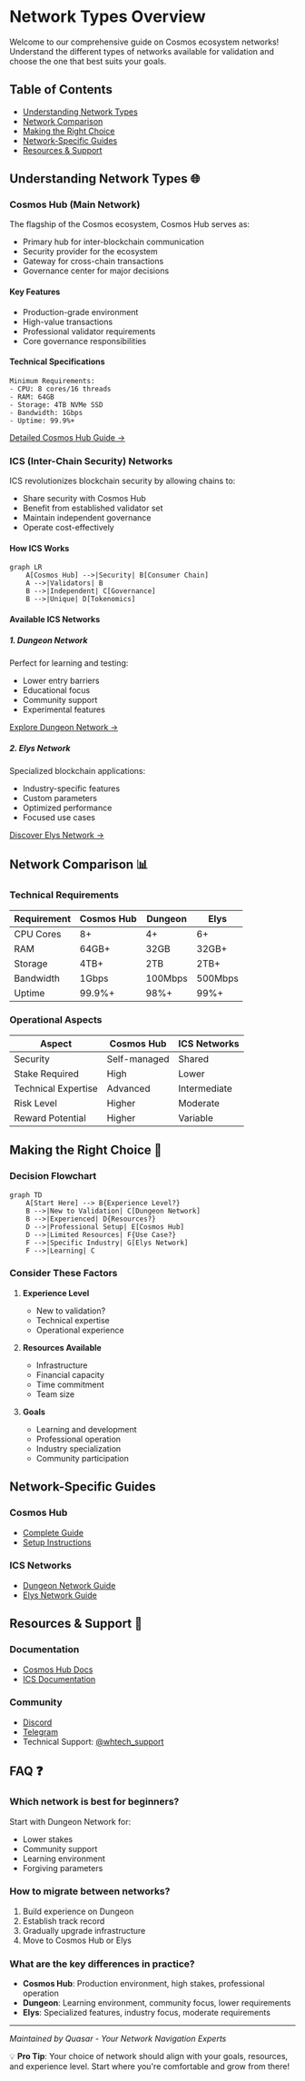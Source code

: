 # Network Types Overview

Welcome to our comprehensive guide on Cosmos ecosystem networks! Understand the different types of networks available for validation and choose the one that best suits your goals.

## Table of Contents
- [Understanding Network Types](#understanding-network-types-)
- [Network Comparison](#network-comparison-)
- [Making the Right Choice](#making-the-right-choice-)
- [Network-Specific Guides](#network-specific-guides)
- [Resources & Support](#resources--support-)

## Understanding Network Types 🌐

### Cosmos Hub (Main Network)

The flagship of the Cosmos ecosystem, Cosmos Hub serves as:
- Primary hub for inter-blockchain communication
- Security provider for the ecosystem
- Gateway for cross-chain transactions
- Governance center for major decisions

#### Key Features
- Production-grade environment
- High-value transactions
- Professional validator requirements
- Core governance responsibilities

#### Technical Specifications
```
Minimum Requirements:
- CPU: 8 cores/16 threads
- RAM: 64GB
- Storage: 4TB NVMe SSD
- Bandwidth: 1Gbps
- Uptime: 99.9%+
```

[Detailed Cosmos Hub Guide →](./cosmoshub/README.md)

### ICS (Inter-Chain Security) Networks

ICS revolutionizes blockchain security by allowing chains to:
- Share security with Cosmos Hub
- Benefit from established validator set
- Maintain independent governance
- Operate cost-effectively

#### How ICS Works
```mermaid
graph LR
    A[Cosmos Hub] -->|Security| B[Consumer Chain]
    A -->|Validators| B
    B -->|Independent| C[Governance]
    B -->|Unique| D[Tokenomics]
```

#### Available ICS Networks

##### 1. Dungeon Network
Perfect for learning and testing:
- Lower entry barriers
- Educational focus
- Community support
- Experimental features

[Explore Dungeon Network →](./ics-networks/dungeon/README.md)

##### 2. Elys Network
Specialized blockchain applications:
- Industry-specific features
- Custom parameters
- Optimized performance
- Focused use cases

[Discover Elys Network →](./ics-networks/elys/README.md)

## Network Comparison 📊

### Technical Requirements

| Requirement | Cosmos Hub | Dungeon | Elys |
|------------|------------|----------|------|
| CPU Cores | 8+ | 4+ | 6+ |
| RAM | 64GB+ | 32GB | 32GB+ |
| Storage | 4TB+ | 2TB | 2TB+ |
| Bandwidth | 1Gbps | 100Mbps | 500Mbps |
| Uptime | 99.9%+ | 98%+ | 99%+ |

### Operational Aspects

| Aspect | Cosmos Hub | ICS Networks |
|--------|------------|--------------|
| Security | Self-managed | Shared |
| Stake Required | High | Lower |
| Technical Expertise | Advanced | Intermediate |
| Risk Level | Higher | Moderate |
| Reward Potential | Higher | Variable |

## Making the Right Choice 🎯

### Decision Flowchart
```mermaid
graph TD
    A[Start Here] --> B{Experience Level?}
    B -->|New to Validation| C[Dungeon Network]
    B -->|Experienced| D{Resources?}
    D -->|Professional Setup| E[Cosmos Hub]
    D -->|Limited Resources| F{Use Case?}
    F -->|Specific Industry| G[Elys Network]
    F -->|Learning| C
```

### Consider These Factors
1. **Experience Level**
   - New to validation?
   - Technical expertise
   - Operational experience

2. **Resources Available**
   - Infrastructure
   - Financial capacity
   - Time commitment
   - Team size

3. **Goals**
   - Learning and development
   - Professional operation
   - Industry specialization
   - Community participation

## Network-Specific Guides

### Cosmos Hub
- [Complete Guide](./cosmoshub/README.md)
- [Setup Instructions](./cosmoshub/setup.md)

### ICS Networks
- [Dungeon Network Guide](./ics-networks/dungeon/README.md)
- [Elys Network Guide](./ics-networks/elys/README.md)

## Resources & Support 🤝

### Documentation
- [Cosmos Hub Docs](https://hub.cosmos.network/main/validators/overview.html)
- [ICS Documentation]((https://docs.cosmos.network/main/learn/intro/overview))

### Community
- [Discord](https://discord.gg/tZW4xf3c2D)
- [Telegram](https://t.me/quasarstakingeng)
- Technical Support: [@whtech_support](https://t.me/whtech_support)

## FAQ ❓

### Which network is best for beginners?
Start with Dungeon Network for:
- Lower stakes
- Community support
- Learning environment
- Forgiving parameters

### How to migrate between networks?
1. Build experience on Dungeon
2. Establish track record
3. Gradually upgrade infrastructure
4. Move to Cosmos Hub or Elys

### What are the key differences in practice?
- **Cosmos Hub**: Production environment, high stakes, professional operation
- **Dungeon**: Learning environment, community focus, lower requirements
- **Elys**: Specialized features, industry focus, moderate requirements

---

*Maintained by Quasar - Your Network Navigation Experts*

💡 **Pro Tip**: Your choice of network should align with your goals, resources, and experience level. Start where you're comfortable and grow from there!

